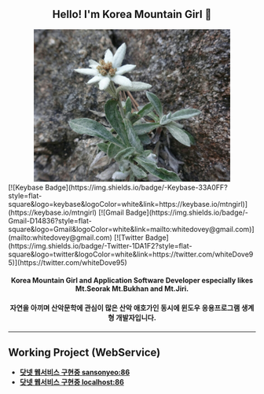 <h2 align="center">Hello! I'm Korea Mountain Girl 👧</h2>
 
<div align=center>
  <img width=400 height=310 src="somdari.jpg">
</div>
  [![Keybase Badge](https://img.shields.io/badge/-Keybase-33A0FF?style=flat-square&logo=keybase&logoColor=white&link=https://keybase.io/mtngirl)](https://keybase.io/mtngirl)
  [![Gmail Badge](https://img.shields.io/badge/-Gmail-D14836?style=flat-square&logo=Gmail&logoColor=white&link=mailto:whitedovey@gmail.com)](mailto:whitedovey@gmail.com)
  [![Twitter Badge](https://img.shields.io/badge/-Twitter-1DA1F2?style=flat-square&logo=twitter&logoColor=white&link=https://twitter.com/whiteDove95)](https://twitter.com/whiteDove95)
<div align=center>
 
  <h4 align="center">Korea Mountain Girl and Application Software Developer especially likes Mt.Seorak Mt.Bukhan and Mt.Jiri.</h4>
  <h4 align="center">자연을 아끼며 산악문학에 관심이 많은 산악 애호가인 동시에 윈도우 응용프로그램 생계형 개발자입니다.</h4>
  
</div>

  -------
  
## Working Project (WebService)

- [**닷넷 웹서비스 구현중 sansonyeo:86**](http://112.151.93.8:86/WebService1.asmx?op=SelectCertificates)
- [**닷넷 웹서비스 구현중 localhost:86**](http://192.168.219.105:86/WebService1.asmx?op=SelectCertificates)


<!--
  [![Keybase Badge](https://img.shields.io/badge/-Keybase-33A0FF?style=flat-square&logo=keybase&logoColor=white&link=https://keybase.io/mtngirl)](https://keybase.io/mtngirl)
  [![Gmail Badge](https://img.shields.io/badge/-Gmail-D14836?style=flat-square&logo=Gmail&logoColor=white&link=mailto:whitedovey@gmail.com)](mailto:whitedovey@gmail.com)
  [![Twitter Badge](https://img.shields.io/badge/-Twitter-1DA1F2?style=flat-square&logo=twitter&logoColor=white&link=https://twitter.com/whiteDove95)](https://twitter.com/whiteDove95)
  [![Facebook Badge](https://img.shields.io/badge/-Facebook-4267B2?style=flat-square&logo=Facebook&logoColor=white&link=https://www.facebook.com/whiteDoveY)](https://www.facebook.com/whiteDoveY)
  [![Instagram Badge](https://img.shields.io/badge/-Instagram-C13584?style=flat-square&logo=Instagram&logoColor=white&link=https://instagram.com/mtngirl_yun)](https://www.instagram.com/mtngirl_yun)
  
https://emojipedia.org/snow-capped-mountain/
  -------
[![portfolio](https://github-readme-stats.vercel.app/api/pin/?username=sangirl&repo=master)](https://github.com/sangirl/master)
### Hi there 👋 :ski:
**sangirl/sangirl** is a ✨ _special_ ✨ repository because its `README.md` (this file) appears on your GitHub profile.
-->
